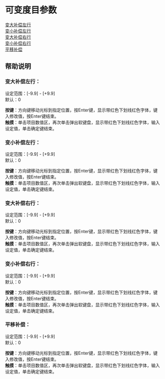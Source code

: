 # 可变度目参数

[变大补偿左行](ke-bian-du-mu-can-shu.md#bian-da-bu-chang-zuo-hang)   
[变小补偿左行](ke-bian-du-mu-can-shu.md#bian-xiao-bu-chang-zuo-hang)   
[变大补偿右行](ke-bian-du-mu-can-shu.md#bian-da-bu-chang-you-hang)   
[变小补偿右行](ke-bian-du-mu-can-shu.md#bian-xiao-bu-chang-you-hang)   
[平移补偿](ke-bian-du-mu-can-shu.md#ping-yi-bu-chang)

## 帮助说明

### **变大补偿左行：**

设定范围：\[-9.9\] - \[+9.9\]  
 默认：0

**按键**：方向键移动光标到指定位置，按Enter键，显示带红色下划线红色字体，键入修改值，按Enter键结束。  
**触摸**：单击项目数值区，再次单击弹出软键盘，显示带红色下划线红色字体，输入设定值，单击确定键结束。

### **变小补偿左行：**

设定范围：\[-9.9\] - \[+9.9\]  
 默认：0

**按键**：方向键移动光标到指定位置，按Enter键，显示带红色下划线红色字体，键入修改值，按Enter键结束。  
**触摸**：单击项目数值区，再次单击弹出软键盘，显示带红色下划线红色字体，输入设定值，单击确定键结束。

### **变大补偿右行：**

设定范围：\[-9.9\] - \[+9.9\]  
 默认：0

**按键**：方向键移动光标到指定位置，按Enter键，显示带红色下划线红色字体，键入修改值，按Enter键结束。  
**触摸**：单击项目数值区，再次单击弹出软键盘，显示带红色下划线红色字体，输入设定值，单击确定键结束。

### **变小补偿右行：**

设定范围：\[-9.9\] - \[+9.9\]  
 默认：0

**按键**：方向键移动光标到指定位置，按Enter键，显示带红色下划线红色字体，键入修改值，按Enter键结束。  
**触摸**：单击项目数值区，再次单击弹出软键盘，显示带红色下划线红色字体，输入设定值，单击确定键结束。

### **平移补偿：**

设定范围：\[-9.9\] - \[+9.9\]  
 默认：0

**按键**：方向键移动光标到指定位置，按Enter键，显示带红色下划线红色字体，键入修改值，按Enter键结束。  
**触摸**：单击项目数值区，再次单击弹出软键盘，显示带红色下划线红色字体，输入设定值，单击确定键结束。

